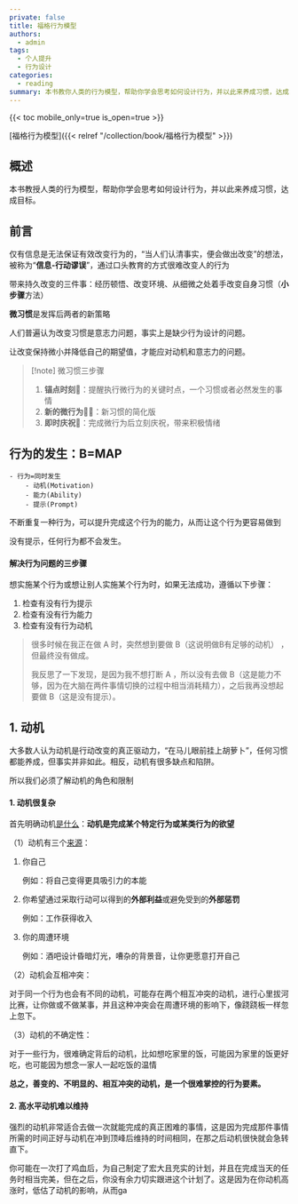 ```yaml
---
private: false
title: 福格行为模型
authors:
  - admin
tags:
  - 个人提升
  - 行为设计
categories:
  - reading
summary: 本书教你人类的行为模型，帮助你学会思考如何设计行为，并以此来养成习惯，达成目标。
---
```

{{< toc mobile_only=true is_open=true >}}

[福格行为模型]({{< relref "/collection/book/福格行为模型" >}})


## 概述

本书教授人类的行为模型，帮助你学会思考如何设计行为，并以此来养成习惯，达成目标。


## 前言

仅有信息是无法保证有效改变行为的，“当人们认清事实，便会做出改变”的想法，被称为“**信息-行动谬误**”，通过口头教育的方式很难改变人的行为

带来持久改变的三件事：经历顿悟、改变环境、从细微之处着手改变自身习惯（**小步骤**方法）

**微习惯**是发挥后两者的新策略

人们普遍认为改变习惯是意志力问题，事实上是缺少行为设计的问题。

让改变保持微小并降低自己的期望值，才能应对动机和意志力的问题。

> [!note] 微习惯三步骤
> 
>1. **锚点时刻🚩**：提醒执行微行为的关键时点，一个习惯或者必然发生的事情
>2. **新的微行为🏃‍♀️**：新习惯的简化版
>3. **即时庆祝🎉**：完成微行为后立刻庆祝，带来积极情绪





## 行为的发生：B=MAP

```markmap {height="400px"}
- 行为=同时发生
	- 动机(Motivation)
	- 能力(Ability)
	- 提示(Prompt)
```

不断重复一种行为，可以提升完成这个行为的能力，从而让这个行为更容易做到

没有提示，任何行为都不会发生。

#### 解决行为问题的三步骤

想实施某个行为或想让别人实施某个行为时，如果无法成功，遵循以下步骤：

1. 检查有没有行为提示
2. 检查有没有行为能力
3. 检查有没有行为动机

> 很多时候在我正在做 A 时，突然想到要做 B（这说明做B有足够的动机） ，但最终没有做成。
> 
> 我反思了一下发现，是因为我不想打断 A ，所以没有去做 B（这是能力不够，因为在大脑在两件事情切换的过程中相当消耗精力），之后我再没想起要做 B（这是没有提示）。


## 1. 动机

大多数人认为动机是行动改变的真正驱动力，“在马儿眼前挂上胡萝卜”，任何习惯都能养成，但事实并非如此。相反，动机有很多缺点和陷阱。

所以我们必须了解动机的角色和限制

#### 1. 动机很复杂

首先明确动机<u>是什么</u>：**动机是完成某个特定行为或某类行为的欲望**

（1）动机有三个<u>来源</u>：
1. 你自己

	例如：将自己变得更具吸引力的本能

2. 你希望通过采取行动可以得到的**外部利益**或避免受到的**外部惩罚**

	例如：工作获得收入
3. 你的周遭环境

	例如：酒吧设计昏暗灯光，嘈杂的背景音，让你更愿意打开自己


（2）动机会互相冲突：

对于同一个行为也会有不同的动机，可能存在两个相互冲突的动机，进行心里拔河比赛，让你做或不做某事，并且这种冲突会在周遭环境的影响下，像跷跷板一样忽上忽下。

（3）动机的不确定性：

对于一些行为，很难确定背后的动机，比如想吃家里的饭，可能因为家里的饭更好吃，也可能因为想念一家人一起吃饭的温情

**总之，善变的、不明显的、相互冲突的动机，是一个很难掌控的行为要素。**


#### 2. 高水平动机难以维持

强烈的动机非常适合去做一次就能完成的真正困难的事情，这是因为完成那件事情所需的时间正好与动机在冲到顶峰后维持的时间相同，在那之后动机很快就会急转直下。

你可能在一次打了鸡血后，为自己制定了宏大且充实的计划，并且在完成当天的任务时相当完美，但在之后，你没有余力切实跟进这个计划了。这是因为在你动机高涨时，低估了动机的影响，从而ga